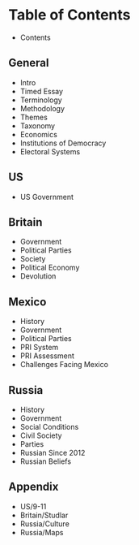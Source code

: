 Table of Contents
=================

-   Contents

General
-------

-   Intro
-   Timed Essay
-   Terminology
-   Methodology
-   Themes
-   Taxonomy
-   Economics
-   Institutions of Democracy
-   Electoral Systems

US
--

-   US Government

<!--
Country Name
------------
* History
* Government
* Political Parties
* Civil Society
* Culture
* Other Relevant Items
-->

Britain
-------

-   Government
-   Political Parties
-   Society
-   Political Economy
-   Devolution

Mexico
------

-   History
-   Government
-   Political Parties
-   PRI System
-   PRI Assessment
-   Challenges Facing Mexico

Russia
------

-   History
-   Government
-   Social Conditions
-   Civil Society
-   Parties
-   Russian Since 2012
-   Russian Beliefs

Appendix
--------

-   US/9-11
-   Britain/Studlar
-   Russia/Culture
-   Russia/Maps

